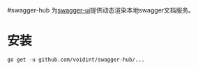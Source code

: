 #swagger-hub
为[swagger-ui](https://github.com/swagger-api/swagger-ui)提供动态渲染本地swagger文档服务。

# 安装
```
go get -u github.com/voidint/swagger-hub/...
```

